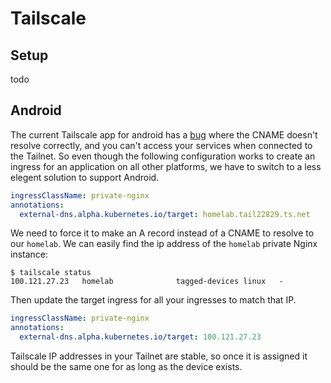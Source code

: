 # Tailscale

## Setup

todo

## Android

The current Tailscale app for android has a [bug](https://forum.tailscale.com/t/cname-aliases-to-magicdns-dont-seem-to-work-on-android/1584) where the CNAME doesn't resolve correctly, and you can't access your services when connected to the Tailnet. So even though the following configuration works to create an ingress for an application on all other platforms, we have to switch to a less elegent solution to support Android.

```yaml
ingressClassName: private-nginx
annotations:
  external-dns.alpha.kubernetes.io/target: homelab.tail22829.ts.net
```

We need to force it to make an A record instead of a CNAME to resolve to our `homelab`. We can easily find the ip address of the `homelab` private Nginx instance:

```
$ tailscale status
100.121.27.23   homelab              tagged-devices linux   -
```

Then update the target ingress for all your ingresses to match that IP.

```yaml
ingressClassName: private-nginx
annotations:
  external-dns.alpha.kubernetes.io/target: 100.121.27.23
```

Tailscale IP addresses in your Tailnet are stable, so once it is assigned it should be the same one for as long as the device exists.
